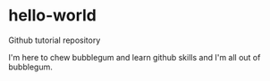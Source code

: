 # hello-world
Github tutorial repository

I'm here to chew bubblegum and learn github skills and I'm all out of bubblegum.
